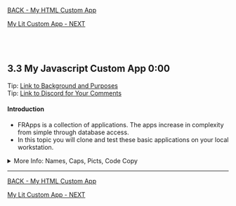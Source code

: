 <!-- ------------------------------------------------------------------------- -->

<div class="page-back">

[BACK - My HTML Custom App](/Setup/fr0103_Clone-FR-Apps.md)
</div><div class="page-next">

[My Lit Custom App - NEXT](/Setup/fr020300_My-React-Custom-App.md)
</div><div style="margin-top:35px">&nbsp;</div> 
 
<!-- ------------------------------------------------------------------------- -->

## 3.3 My Javascript Custom App 0:00 <!-- {docsify-ignore} -->

<!-- ------------------------------------------------------------------------- -->
<div class="notice-tip">
  <div class="notice-tip-header">
    Tip: <a href="../Setup/purposes/pfr0200_Clone-FR-Apps.md" target="_blank">Link to Background and Purposes</a> 
  </div>  
</div>

<div class="notice-tip">
  <div class="notice-tip-header">
    Tip: <a href="https://discord.com/channels/928752444316483585/931216956827250709" target="_blank">Link to Discord for Your Comments</a> 
  </div>  
</div>

#### Introduction <!-- {docsify-ignore} -->  
- FRApps is a collection of applications. The apps increase in complexity from simple through database access. 
- In this topic you will clone and test these basic applications on your local workstation.


<details class="details-style">
    <summary class="summary-style">
More Info: Names, Caps, Picts, Code Copy
    </summary>
    <div class="popup">

- In this tutorial please be careful to use the Exact Spelling and Capitalization. You will be using Windows, Unix and GitBash command prompts. Improper captialization will cause commands to fail. Some examples are: Local_Admin, myProject, repos, remotes and .ssh.

- This documentation was produced in 2021-2022. You will experience differences in some of the pictures due to the changes made over time by the developers of the softwares and web sites that are used.

- We recommend that you copy and paste code snippets from the documentation into your workstation/server. This will reduce the errors caused by hand typing.
Hover over the snippet and click copy, then paste as appropriate.

</div>
</details>


----


<!-- ------------------------------------------------------------------------- -->

<div class="page-back">

[BACK - My HTML Custom App](/Setup/fr0103_Clone-FR-Apps.md)
</div><div class="page-next">

[My Lit Custom App - NEXT](/Setup/fr020300_My-React-Custom-App.md)

</div>


